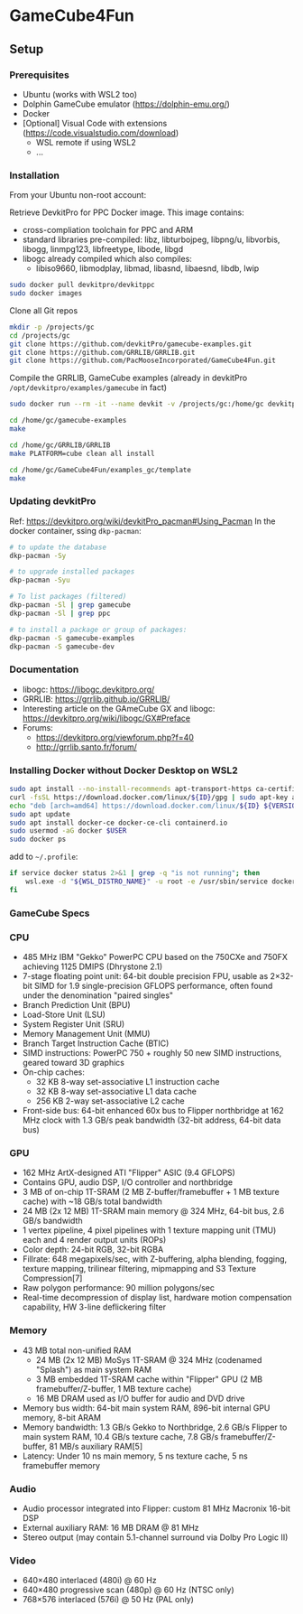 # GameCube4Fun

## Setup

### Prerequisites

 - Ubuntu (works with WSL2 too)
 - Dolphin GameCube emulator (https://dolphin-emu.org/)
 - Docker
 - [Optional] Visual Code with extensions (https://code.visualstudio.com/download)
   - WSL remote if using WSL2
   - ...  

### Installation

From your Ubuntu non-root account:

Retrieve DevkitPro for PPC Docker image. This image contains:
 - cross-compliation toolchain for PPC and ARM
 - standard libraries pre-compiled: libz, libturbojpeg, libpng/u, libvorbis, libogg, linmpg123, libfreetype, libode, libgd
 - libogc already compiled which also compiles:
   - libiso9660, libmodplay, libmad, libasnd, libaesnd, libdb, lwip

````bash
sudo docker pull devkitpro/devkitppc
sudo docker images
````

Clone all Git repos

````bash
mkdir -p /projects/gc
cd /projects/gc
git clone https://github.com/devkitPro/gamecube-examples.git
git clone https://github.com/GRRLIB/GRRLIB.git
git clone https://github.com/PacMooseIncorporated/GameCube4Fun.git
````

Compile the GRRLIB, GameCube examples (already in devkitPro `/opt/devkitpro/examples/gamecube` in fact)

````bash
sudo docker run --rm -it --name devkit -v /projects/gc:/home/gc devkitpro/devkitppc bash

cd /home/gc/gamecube-examples
make

cd /home/gc/GRRLIB/GRRLIB
make PLATFORM=cube clean all install

cd /home/gc/GameCube4Fun/examples_gc/template
make
````

### Updating devkitPro

Ref: https://devkitpro.org/wiki/devkitPro_pacman#Using_Pacman
In the docker container, ssing `dkp-pacman`:

````bash
# to update the database
dkp-pacman -Sy

# to upgrade installed packages
dkp-pacman -Syu

# To list packages (filtered)
dkp-pacman -Sl | grep gamecube
dkp-pacman -Sl | grep ppc

# to install a package or group of packages:
dkp-pacman -S gamecube-examples
dkp-pacman -S gamecube-dev
````

### Documentation

 - libogc: https://libogc.devkitpro.org/
 - GRRLIB: https://grrlib.github.io/GRRLIB/
 - Interesting article on the GAmeCube GX and libogc: https://devkitpro.org/wiki/libogc/GX#Preface
 - Forums: 
   - https://devkitpro.org/viewforum.php?f=40
   - http://grrlib.santo.fr/forum/ 

### Installing Docker without Docker Desktop on WSL2

````bash
sudo apt install --no-install-recommends apt-transport-https ca-certificates curl gnupg2
curl -fsSL https://download.docker.com/linux/${ID}/gpg | sudo apt-key add -
echo "deb [arch=amd64] https://download.docker.com/linux/${ID} ${VERSION_CODENAME} stable" | sudo tee /etc/apt/sources.list.d/docker.list
sudo apt update
sudo apt install docker-ce docker-ce-cli containerd.io
sudo usermod -aG docker $USER
sudo docker ps 
````

add to `~/.profile`:

````bash
if service docker status 2>&1 | grep -q "is not running"; then
    wsl.exe -d "${WSL_DISTRO_NAME}" -u root -e /usr/sbin/service docker start >/dev/null 2>&1
fi
````

### GameCube Specs

### CPU

 - 485 MHz IBM "Gekko" PowerPC CPU based on the 750CXe and 750FX achieving 1125 DMIPS (Dhrystone 2.1)
 - 7-stage floating point unit: 64-bit double precision FPU, usable as 2×32-bit SIMD for 1.9 single-precision GFLOPS performance, often found under the denomination "paired singles"
 - Branch Prediction Unit (BPU)
 - Load-Store Unit (LSU)
 - System Register Unit (SRU)
 - Memory Management Unit (MMU)
 - Branch Target Instruction Cache (BTIC)
 - SIMD instructions: PowerPC 750 + roughly 50 new SIMD instructions, geared toward 3D graphics
 - On-chip caches:
   - 32 KB 8-way set-associative L1 instruction cache
   - 32 KB 8-way set-associative L1 data cache
   - 256 KB 2-way set-associative L2 cache
 - Front-side bus: 64-bit enhanced 60x bus to Flipper northbridge at 162 MHz clock with 1.3 GB/s peak bandwidth (32-bit address, 64-bit data bus)

### GPU
 
 - 162 MHz ArtX-designed ATI "Flipper" ASIC (9.4 GFLOPS)
 - Contains GPU, audio DSP, I/O controller and northbridge
 - 3 MB of on-chip 1T-SRAM (2 MB Z-buffer/framebuffer + 1 MB texture cache) with ~18 GB/s total bandwidth
 - 24 MB (2x 12 MB) 1T-SRAM main memory @ 324 MHz, 64-bit bus, 2.6 GB/s bandwidth
 - 1 vertex pipeline, 4 pixel pipelines with 1 texture mapping unit (TMU) each and 4 render output units (ROPs)
 - Color depth: 24-bit RGB, 32-bit RGBA
 - Fillrate: 648 megapixels/sec, with Z-buffering, alpha blending, fogging, texture mapping, trilinear filtering, mipmapping and S3 Texture Compression[7]
 - Raw polygon performance: 90 million polygons/sec
 - Real-time decompression of display list, hardware motion compensation capability, HW 3-line deflickering filter

### Memory

 - 43 MB total non-unified RAM
   - 24 MB (2x 12 MB) MoSys 1T-SRAM @ 324 MHz (codenamed "Splash") as main system RAM
   - 3 MB embedded 1T-SRAM cache within "Flipper" GPU (2 MB framebuffer/Z-buffer, 1 MB texture cache)
   - 16 MB DRAM used as I/O buffer for audio and DVD drive
 - Memory bus width: 64-bit main system RAM, 896-bit internal GPU memory, 8-bit ARAM
 - Memory bandwidth: 1.3 GB/s Gekko to Northbridge, 2.6 GB/s Flipper to main system RAM, 10.4 GB/s texture cache, 7.8 GB/s framebuffer/Z-buffer, 81 MB/s auxiliary RAM[5]
 - Latency: Under 10 ns main memory, 5 ns texture cache, 5 ns framebuffer memory

### Audio

 - Audio processor integrated into Flipper: custom 81 MHz Macronix 16-bit DSP
 - External auxiliary RAM: 16 MB DRAM @ 81 MHz
 - Stereo output (may contain 5.1-channel surround via Dolby Pro Logic II)

### Video

 - 640×480 interlaced (480i) @ 60 Hz
 - 640×480 progressive scan (480p) @ 60 Hz (NTSC only)
 - 768×576 interlaced (576i) @ 50 Hz (PAL only)

